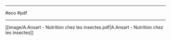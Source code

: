 ___
#eco #pdf 
___
[[image/A.Ansart - Nutrition chez les insectes.pdf|A.Ansart - Nutrition chez les insectes]]

